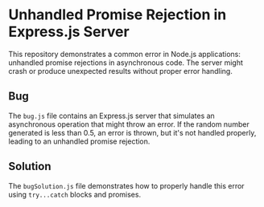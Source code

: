 # Unhandled Promise Rejection in Express.js Server

This repository demonstrates a common error in Node.js applications: unhandled promise rejections in asynchronous code. The server might crash or produce unexpected results without proper error handling.

## Bug

The `bug.js` file contains an Express.js server that simulates an asynchronous operation that might throw an error.  If the random number generated is less than 0.5, an error is thrown, but it's not handled properly, leading to an unhandled promise rejection.

## Solution

The `bugSolution.js` file demonstrates how to properly handle this error using `try...catch` blocks and promises.